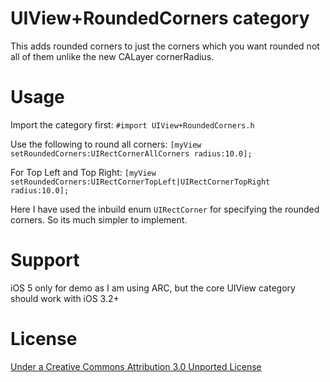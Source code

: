 UIView+RoundedCorners category
================
This adds rounded corners to just the corners which you want rounded not all of them unlike the new CALayer cornerRadius.

Usage
================
Import the category first:
`#import UIView+RoundedCorners.h`

Use the following to round all corners:
`[myView setRoundedCorners:UIRectCornerAllCorners radius:10.0];`

For Top Left and Top Right:
`[myView setRoundedCorners:UIRectCornerTopLeft|UIRectCornerTopRight radius:10.0];`

Here I have used the inbuild enum `UIRectCorner` for specifying the rounded corners. So its much simpler to implement.

Support
================
iOS 5 only for demo as I am using ARC, but the core UIView category should work with iOS 3.2+

License
================
[Under a Creative Commons Attribution 3.0 Unported License](http://creativecommons.org/licenses/by/3.0/)